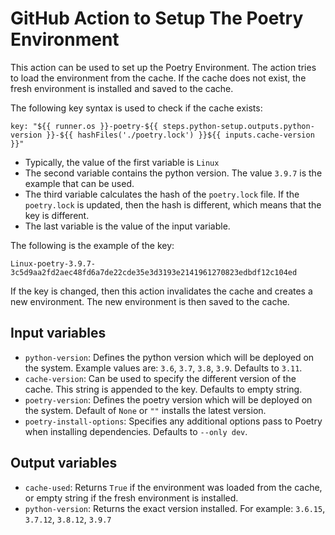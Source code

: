 # GitHub Action to Setup The Poetry Environment

This action can be used to set up the Poetry Environment. The action tries to load the environment from the cache. If the cache does not exist, the fresh environment is installed and saved to the cache.

The following key syntax is used to check if the cache exists:
```
key: "${{ runner.os }}-poetry-${{ steps.python-setup.outputs.python-version }}-${{ hashFiles('./poetry.lock') }}${{ inputs.cache-version }}"
```

* Typically, the value of the first variable is `Linux`
* The second variable contains the python version. The value `3.9.7` is the example that can be used.
* The third variable calculates the hash of the `poetry.lock` file. If the `poetry.lock` is updated, then the hash is different, which means that the key is different.
* The last variable is the value of the input variable.

The following is the example of the key:
```
Linux-poetry-3.9.7-3c5d9aa2fd2aec48fd6a7de22cde35e3d3193e2141961270823edbdf12c104ed
```

If the key is changed, then this action invalidates the cache and creates a new environment. The new environment is then saved to the cache.

## Input variables

* `python-version`: Defines the python version which will be deployed on the system. Example values are: `3.6`, `3.7`, `3.8`, `3.9`. Defaults to `3.11`.
* `cache-version`: Can be used to specify the different version of the cache. This string is appended to the key. Defaults to empty string.
* `poetry-version`: Defines the poetry version which will be deployed on the system.  Default of `None` or `""` installs the latest version.
* `poetry-install-options`: Specifies any additional options pass to Poetry when installing dependencies. Defaults to `--only dev`.

## Output variables

* `cache-used`: Returns `True` if the environment was loaded from the cache, or empty string if the fresh environment is installed.
* `python-version`: Returns the exact version installed. For example: `3.6.15`, `3.7.12`, `3.8.12`, `3.9.7`
